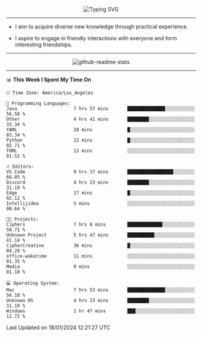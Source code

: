 <p align="center">
  <img src="https://readme-typing-svg.demolab.com?font=Fira+Code&weight=500&size=32&duration=2500&pause=1600&center=true&vCenter=true&random=false&width=1024&height=64&lines=Hi+there+%F0%9F%91%8B;I'm+delighted+you+could+make+it+here+%F0%9F%8E%89;I'm+Harry%2C+a+college+student+still+finding+my+way" alt="Typing SVG" />
</p>


---


- I aim to acquire diverse new knowledge through practical experience.

- I aspire to engage in friendly interactions with everyone and form interesting friendships.


---


<p align="center">
  <img src="https://github-readme-stats.vercel.app/api?username=Harry-Jing&show_icons=true" alt="github-readme-stats"/>
</p>


---

<!--START_SECTION:waka-->
📊 **This Week I Spent My Time On** 

```text
🕑︎ Time Zone: America/Los_Angeles

💬 Programming Languages: 
Java                     7 hrs 57 mins       ██████████████░░░░░░░░░░░   56.58 % 
Other                    4 hrs 41 mins       ████████░░░░░░░░░░░░░░░░░   33.34 % 
YAML                     28 mins             █░░░░░░░░░░░░░░░░░░░░░░░░   03.34 % 
Python                   22 mins             █░░░░░░░░░░░░░░░░░░░░░░░░   02.71 % 
TOML                     12 mins             ░░░░░░░░░░░░░░░░░░░░░░░░░   01.52 % 

🔥 Editors: 
VS Code                  9 hrs 17 mins       █████████████████░░░░░░░░   66.05 % 
Discord                  4 hrs 23 mins       ████████░░░░░░░░░░░░░░░░░   31.19 % 
Edge                     17 mins             █░░░░░░░░░░░░░░░░░░░░░░░░   02.12 % 
Intellijidea             5 mins              ░░░░░░░░░░░░░░░░░░░░░░░░░   00.64 % 

🐱‍💻 Projects: 
Ciphers                  7 hrs 8 mins        █████████████░░░░░░░░░░░░   50.71 % 
Unknown Project          5 hrs 47 mins       ██████████░░░░░░░░░░░░░░░   41.14 % 
CipherCreative           36 mins             █░░░░░░░░░░░░░░░░░░░░░░░░   04.29 % 
office-wakatime          11 mins             ░░░░░░░░░░░░░░░░░░░░░░░░░   01.35 % 
Media                    9 mins              ░░░░░░░░░░░░░░░░░░░░░░░░░   01.10 % 

💻 Operating System: 
Mac                      7 hrs 53 mins       ██████████████░░░░░░░░░░░   56.10 % 
Unknown OS               4 hrs 23 mins       ████████░░░░░░░░░░░░░░░░░   31.19 % 
Windows                  1 hr 47 mins        ███░░░░░░░░░░░░░░░░░░░░░░   12.72 % 
```


 Last Updated on 18/01/2024 12:21:27 UTC
<!--END_SECTION:waka-->
